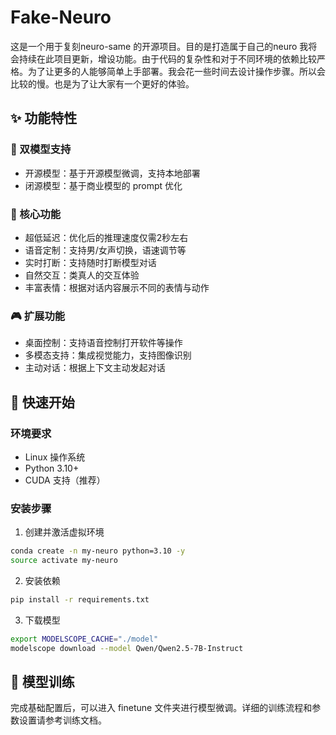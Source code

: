 # Fake-Neuro

这是一个用于复刻neuro-same 的开源项目。目的是打造属于自己的neuro 
我将会持续在此项目更新，增设功能。由于代码的复杂性和对于不同环境的依赖比较严格。为了让更多的人能够简单上手部署。我会花一些时间去设计操作步骤。所以会比较的慢。也是为了让大家有一个更好的体验。

## ✨ 功能特性

### 🤖 双模型支持
- 开源模型：基于开源模型微调，支持本地部署
- 闭源模型：基于商业模型的 prompt 优化

### 🎯 核心功能
- 超低延迟：优化后的推理速度仅需2秒左右
- 语音定制：支持男/女声切换，语速调节等
- 实时打断：支持随时打断模型对话
- 自然交互：类真人的交互体验
- 丰富表情：根据对话内容展示不同的表情与动作

### 🎮 扩展功能
- 桌面控制：支持语音控制打开软件等操作
- 多模态支持：集成视觉能力，支持图像识别
- 主动对话：根据上下文主动发起对话

## 🚀 快速开始

### 环境要求
- Linux 操作系统
- Python 3.10+
- CUDA 支持（推荐）

### 安装步骤

1. 创建并激活虚拟环境
```bash
conda create -n my-neuro python=3.10 -y
source activate my-neuro
```

2. 安装依赖
```bash
pip install -r requirements.txt
```

3. 下载模型
```bash
export MODELSCOPE_CACHE="./model"
modelscope download --model Qwen/Qwen2.5-7B-Instruct
```

## 🔧 模型训练

完成基础配置后，可以进入 finetune 文件夹进行模型微调。详细的训练流程和参数设置请参考训练文档。


